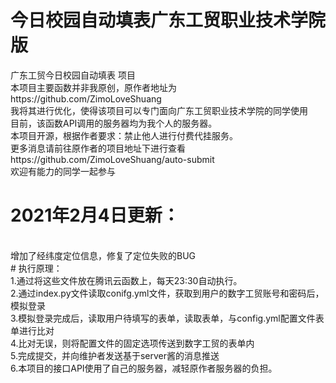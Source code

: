 # 今日校园自动填表广东工贸职业技术学院版
广东工贸今日校园自动填表 项目 <br>
本项目主要函数并非我原创，原作者地址为https://github.com/ZimoLoveShuang<br>
我将其进行优化，使得该项目可以专门面向广东工贸职业技术学院的同学使用<br>
目前，该函数API调用的服务器均为我个人的服务器。 <br>
本项目开源，根据作者要求：禁止他人进行付费代挂服务。<br>
更多消息请前往原作者的项目地址下进行查看https://github.com/ZimoLoveShuang/auto-submit <br>
欢迎有能力的同学一起参与 <br>
# 2021年2月4日更新：
<br>
增加了经纬度定位信息，修复了定位失败的BUG
<br>
# 执行原理：
<br>
1.通过将这些文件放在腾讯云函数上，每天23:30自动执行。<br>
2.通过index.py文件读取conifg.yml文件，获取到用户的数字工贸账号和密码后，模拟登录<br>
3.模拟登录完成后，读取用户待填写的表单，读取表单，与config.yml配置文件表单进行比对<br>
4.比对无误，则将配置文件的固定选项传送到数字工贸的表单内<br>
5.完成提交，并向维护者发送基于server酱的消息推送<br>
6.本项目的接口API使用了自己的服务器，减轻原作者服务器的负担。
